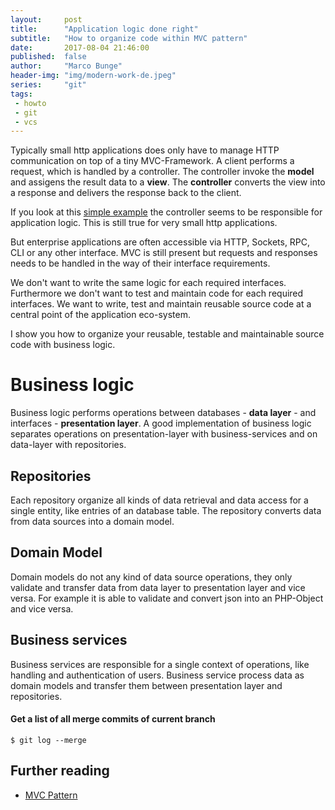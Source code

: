 ```yaml
---
layout:     post
title:      "Application logic done right"
subtitle:   "How to organize code within MVC pattern"
date:       2017-08-04 21:46:00
published:  false
author:     "Marco Bunge"
header-img: "img/modern-work-de.jpeg"
series:     "git"
tags:
 - howto
 - git
 - vcs
---
```


Typically small http applications does only have to manage HTTP communication on top of a tiny MVC-Framework. A client performs a request, which is handled by a controller. The controller invoke the **model** and assigens the result data to a **view**. The **controller** converts the view into a response and delivers the response back to the client.

If you look at this <a href="https://github.com/mbunge/application-examples/tree/master/mvc" target="_blank">simple example</a> the controller seems to be responsible for application logic. This is still true for very small http applications. 

But enterprise applications are often accessible via HTTP, Sockets, RPC, CLI or any other interface. MVC is still present but requests and responses needs to be handled in the way of their interface requirements.

We don't want to write the same logic for each required interfaces. Furthermore we don't want to test and maintain code for each required interfaces. We want to write, test and maintain reusable source code at a central point of the application eco-system.

I show you how to organize your reusable, testable and maintainable source code with business logic.

# Business logic

Business logic performs operations between databases - **data layer** - and interfaces - **presentation layer**. A good implementation of business logic separates operations on presentation-layer with business-services and on data-layer with repositories.

## Repositories

Each repository organize all kinds of data retrieval and data access for a single entity, like entries of an database table. The repository converts data from data sources into a domain model.



## Domain Model

Domain models do not any kind of data source operations, they only validate and transfer data from data layer to presentation layer and vice versa. For example it is able to validate and convert json into an PHP-Object and vice versa.

## Business services

Business services are responsible for a single context of operations, like handling and authentication of users. Business service process data as domain models and transfer them between presentation layer and repositories.

<div class="callout callout-success">
  <h4>Get a list of all merge commits of current branch</h4>
  <p><pre><code class="language-text" data-lang="text">$ git log --merge</code></pre></p>
</div>

## Further reading
<span name="links"></span>

- <a href="https://en.wikipedia.org/wiki/Model%E2%80%93view%E2%80%93controller" target="_blank">MVC Pattern</a>
